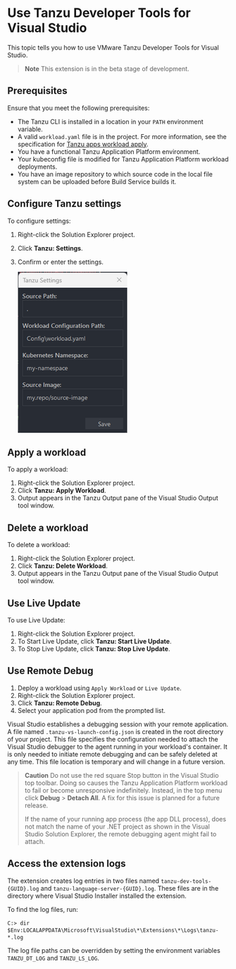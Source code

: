 # Use Tanzu Developer Tools for Visual Studio

This topic tells you how to use VMware Tanzu Developer Tools for Visual Studio.

> **Note** This extension is in the beta stage of development.

## <a id="prereqs"/> Prerequisites

Ensure that you meet the following prerequisites:

- The Tanzu CLI is installed in a location in your `PATH` environment variable.
- A valid `workload.yaml` file is in the project. For more information, see the specification for
  [Tanzu apps workload apply](../cli-plugins/apps/command-reference/workload_create_update_apply.hbs.md).
- You have a functional Tanzu Application Platform environment.
- Your kubeconfig file is modified for Tanzu Application Platform workload deployments.
- You have an image repository to which source code in the local file system can be uploaded before
  Build Service builds it.

## <a id="settings"/> Configure Tanzu settings

To configure settings:

1. Right-click the Solution Explorer project.
1. Click **Tanzu: Settings**.
1. Confirm or enter the settings.

   ![Screenshot of the Tanzu Settings window. A Save button is at the bottom right.](../images/vs-setting.png)

## <a id="apply-workload"/> Apply a workload

To apply a workload:

1. Right-click the Solution Explorer project.
2. Click **Tanzu: Apply Workload**.
3. Output appears in the Tanzu Output pane of the Visual Studio Output tool window.

## <a id="delete-workload"/> Delete a workload

To delete a workload:

1. Right-click the Solution Explorer project.
1. Click **Tanzu: Delete Workload**.
1. Output appears in the Tanzu Output pane of the Visual Studio Output tool window.

## <a id="use-live-update"/> Use Live Update

To use Live Update:

1. Right-click the Solution Explorer project.
1. To Start Live Update, click **Tanzu: Start Live Update**.
1. To Stop Live Update, click **Tanzu: Stop Live Update**.

## <a id="use-remote-debug"/> Use Remote Debug

1. Deploy a workload using `Apply Workload` or `Live Update`.
1. Right-click the Solution Explorer project.
1. Click **Tanzu: Remote Debug**.
1. Select your application pod from the prompted list.

Visual Studio establishes a debugging session with your remote application.
A file named `.tanzu-vs-launch-config.json` is created in the root directory of your project.
This file specifies the configuration needed to attach the Visual Studio debugger to the agent running
in your workload's container.
It is only needed to initiate remote debugging and can be safely deleted at any time.
This file location is temporary and will change in a future version.

> **Caution** Do not use the red square Stop button in the Visual Studio top toolbar.
> Doing so causes the Tanzu Application Platform workload to fail or become unresponsive indefinitely.
> Instead, in the top menu click **Debug** > **Detach All**.
> A fix for this issue is planned for a future release.
>
> If the name of your running app process (the app DLL process), does not match the name
> of your .NET project as shown in the Visual Studio Solution Explorer, the remote debugging agent
> might fail to attach.

## <a id="extension-log"/> Access the extension logs

The extension creates log entries in two files named `tanzu-dev-tools-{GUID}.log` and `tanzu-language-server-{GUID}.log`.
These files are in the directory where Visual Studio Installer installed the extension.

To find the log files, run:

```console
C:> dir $Env:LOCALAPPDATA\Microsoft\VisualStudio\*\Extensions\*\Logs\tanzu-*.log
```

The log file paths can be overridden by setting the environment variables `TANZU_DT_LOG` and `TANZU_LS_LOG`.
